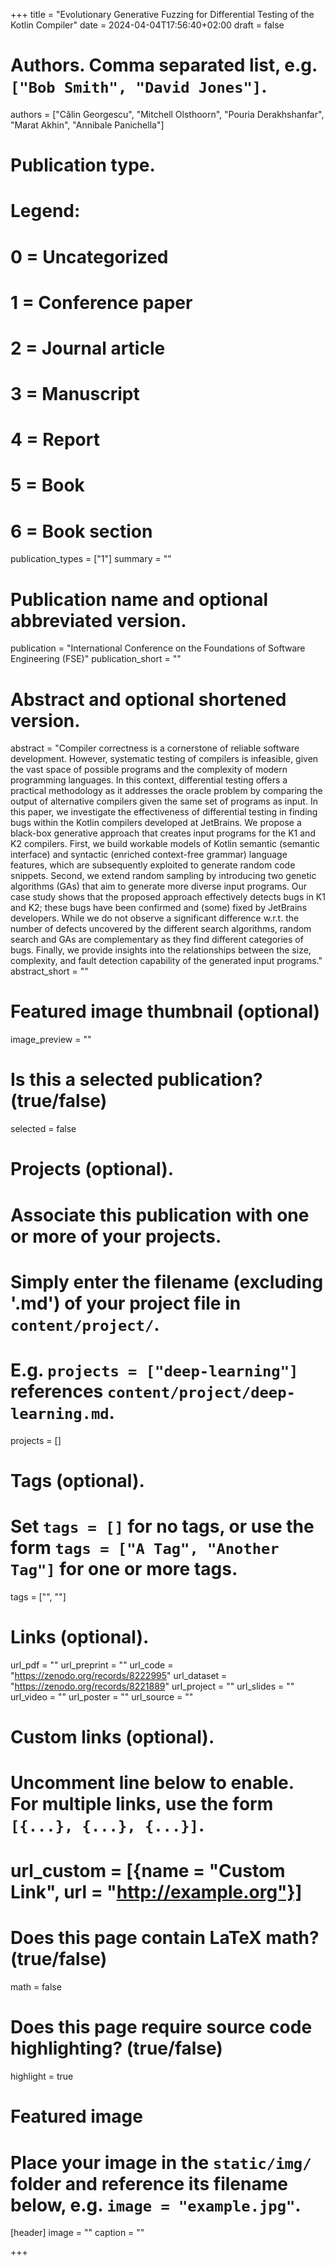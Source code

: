 +++
title = "Evolutionary Generative Fuzzing for Differential Testing of the Kotlin Compiler"
date = 2024-04-04T17:56:40+02:00
draft = false

# Authors. Comma separated list, e.g. `["Bob Smith", "David Jones"]`.
authors = ["Călin Georgescu", "Mitchell Olsthoorn", "Pouria Derakhshanfar", "Marat Akhin", "Annibale Panichella"]

# Publication type.
# Legend:
# 0 = Uncategorized
# 1 = Conference paper
# 2 = Journal article
# 3 = Manuscript
# 4 = Report
# 5 = Book
# 6 = Book section
publication_types = ["1"]
summary = "" 

# Publication name and optional abbreviated version.
publication = "International Conference on the Foundations of Software Engineering (FSE)"
publication_short = ""

# Abstract and optional shortened version.
abstract = "Compiler correctness is a cornerstone of reliable software development. However, systematic testing of compilers is infeasible, given the vast space of possible programs and the complexity of modern programming languages. In this context, differential testing offers a practical methodology as it addresses the oracle problem by comparing the output of alternative compilers given the same set of programs as input. In this paper, we investigate the effectiveness of differential testing in finding bugs within the Kotlin compilers developed at JetBrains. We propose a black-box generative approach that creates input programs for the K1 and K2 compilers. First, we build workable models of Kotlin semantic (semantic interface) and syntactic (enriched context-free grammar) language features, which are subsequently exploited to generate random code snippets. Second, we extend random sampling by introducing two genetic algorithms (GAs) that aim to generate more diverse input programs. Our case study shows that the proposed approach effectively detects bugs in K1 and K2; these bugs have been confirmed and (some) fixed by JetBrains developers. While we do not observe a significant difference w.r.t. the number of defects uncovered by the different search algorithms, random search and GAs are complementary as they find different categories of bugs. Finally, we provide insights into the relationships between the size, complexity, and fault detection capability of the generated input programs."
abstract_short = ""

# Featured image thumbnail (optional)
image_preview = ""

# Is this a selected publication? (true/false)
selected = false

# Projects (optional).
#   Associate this publication with one or more of your projects.
#   Simply enter the filename (excluding '.md') of your project file in `content/project/`.
#   E.g. `projects = ["deep-learning"]` references `content/project/deep-learning.md`.
projects = []

# Tags (optional).
#   Set `tags = []` for no tags, or use the form `tags = ["A Tag", "Another Tag"]` for one or more tags.
tags = ["", ""]

# Links (optional).
url_pdf = ""
url_preprint = ""
url_code = "https://zenodo.org/records/8222995"
url_dataset = "https://zenodo.org/records/8221889"
url_project = ""
url_slides = ""
url_video = ""
url_poster = ""
url_source = ""

# Custom links (optional).
#   Uncomment line below to enable. For multiple links, use the form `[{...}, {...}, {...}]`.
# url_custom = [{name = "Custom Link", url = "http://example.org"}]

# Does this page contain LaTeX math? (true/false)
math = false

# Does this page require source code highlighting? (true/false)
highlight = true

# Featured image
# Place your image in the `static/img/` folder and reference its filename below, e.g. `image = "example.jpg"`.
[header]
image = ""
caption = ""

+++
